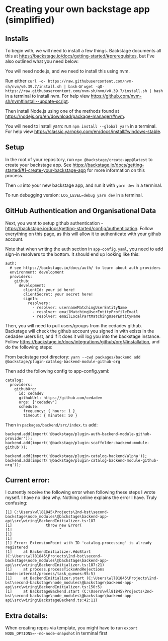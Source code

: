 # Creating your own backstage app (simplified)

## Installs
To begin with, we will need to install a few things. Backstage documents all this at https://backstage.io/docs/getting-started/#prerequisites, but I've also outlined what you need below:

You will need node.js, and we need to install this using nvm.

Run either `curl -o- https://raw.githubusercontent.com/nvm-sh/nvm/v0.39.7/install.sh | bash` or `wget -qO- https://raw.githubusercontent.com/nvm-sh/nvm/v0.39.7/install.sh | bash` in a terminal to install nvm. For help view https://github.com/nvm-sh/nvm#install--update-script. 

Then install Node.js using one of the methods found at https://nodejs.org/en/download/package-manager/#nvm. 

You will need to install yarn: run `npm install --global yarn` in a terminal. For help view https://classic.yarnpkg.com/en/docs/install#windows-stable.

## Setup
In the root of your repository, run ```npx @backstage/create-app@latest``` to create your backstage app. See https://backstage.io/docs/getting-started/#1-create-your-backstage-app for more information on this process.

Then `cd` into your new backstage app, and run it with `yarn dev` in a terminal.

To run debugging version: `LOG_LEVEL=debug yarn dev` in a terminal.

## GitHub Authentication and Organisational Data

Next, you want to setup github authentication - https://backstage.io/docs/getting-started/config/authentication. Follow everything on this page, as this will allow it to authenticate with your github account.

Note that when writing the auth section in `app-config.yaml`, you need to add sign-in resolvers to the bottom. It should end up looking like this:
```
auth:
  # see https://backstage.io/docs/auth/ to learn about auth providers
  environment: development
  providers:
    github:
      development:
        clientId: your id here!
        clientSecret: your secret here!
        signIn:
          resolvers:
            - resolver: usernameMatchingUserEntityName
            - resolver: emailMatchingUserEntityProfileEmail
            - resolver: emailLocalPartMatchingUserEntityName
```

Then, you will need to pull users/groups from the cedadev github. Backstage will check the github account you signed in with exists in the cedadev users list, and if it does it will log you into the backstage instance. Follow https://backstage.io/docs/integrations/github/org/#installation, and do the following steps:

From backstage root directory: ```yarn --cwd packages/backend add @backstage/plugin-catalog-backend-module-github-org```

Then add the following config to app-config.yaml:
```
catalog:
  providers:
    githubOrg:
      id: cedadev
      githubUrl: https://github.com/cedadev
      orgs: ['cedadev']
      schedule:
        frequency: { hours: 1 }
        timeout: { minutes: 50 }
```

Then in ```packages/backend/src/index.ts``` add:
```
backend.add(import('@backstage/plugin-auth-backend-module-github-provider'));
backend.add(import('@backstage/plugin-scaffolder-backend-module-github'));

backend.add(import('@backstage/plugin-catalog-backend/alpha'));
backend.add(import('@backstage/plugin-catalog-backend-module-github-org'));
```

## Current error:
I currently receive the following error when following these steps I wrote myself. I have no idea why. Nothing online explains the error I have. Truly confusing:

```
[1] C:\Users\wll81845\Projects\2nd-bst\second-backstage\node_modules\@backstage\backend-app-api\src\wiring\BackendInitializer.ts:187
[1]               throw new Error(
[1]                     ^
[1]
[1]
[1] Error: ExtensionPoint with ID 'catalog.processing' is already registered
[1]     at BackendInitializer.#doStart (C:\Users\wll81845\Projects\2nd-bst\second-backstage\node_modules\@backstage\backend-app-api\src\wiring\BackendInitializer.ts:187:21)
[1]     at process.processTicksAndRejections (node:internal/process/task_queues:95:5)
[1]     at BackendInitializer.start (C:\Users\wll81845\Projects\2nd-bst\second-backstage\node_modules\@backstage\backend-app-api\src\wiring\BackendInitializer.ts:150:5)
[1]     at BackstageBackend.start (C:\Users\wll81845\Projects\2nd-bst\second-backstage\node_modules\@backstage\backend-app-api\src\wiring\BackstageBackend.ts:42:11)
```

## Extra details:

When creating repos via template, you might have to run `export NODE_OPTIONS=--no-node-snapshot` in terminal first
